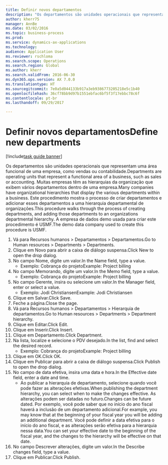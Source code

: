 ```yaml
--- 
title: Definir novos departamentos
description: "Os departamentos são unidades operacionais que representam uma área funcional de uma empresa, como vendas ou contabilidade."
author: kherr75
manager: AnnBe
ms.date: 03/02/2016
ms.topic: business-process
ms.prod: 
ms.service: dynamics-ax-applications
ms.technology: 
audience: Application User
ms.reviewer: rschloma
ms.search.scope: Operations
ms.search.region: Global
ms.author: kherr
ms.search.validFrom: 2016-06-30
ms.dyn365.ops.version: AX 7.0.0
ms.translationtype: HT
ms.sourcegitcommit: 7e0a5d044133b917a3eb9386773205218e5c1b40
ms.openlocfilehash: 36cf78bb9d97b1551ebfac6bf5f3f17ebbc78c6f
ms.contentlocale: pt-br
ms.lasthandoff: 09/29/2017

---
```

# <a name="define-new-departments"></a><span data-ttu-id="a1f89-103">Definir novos departamentos</span><span class="sxs-lookup"><span data-stu-id="a1f89-103">Define new departments</span></span>

[!include[task guide banner](../../includes/task-guide-banner.md)]

<span data-ttu-id="a1f89-104">Os departamentos são unidades operacionais que representam uma área funcional de uma empresa, como vendas ou contabilidade.</span><span class="sxs-lookup"><span data-stu-id="a1f89-104">Departments are operating units that represent a functional area of a business, such as sales or accounting.</span></span> <span data-ttu-id="a1f89-105">Muitas empresas têm as hierarquias da organização que exibem vários departamentos dentro de uma empresa.</span><span class="sxs-lookup"><span data-stu-id="a1f89-105">Many companies have organizational hierarchies that display the various departments within a business.</span></span> <span data-ttu-id="a1f89-106">Este procedimento mostra o processo de criar departamentos e adicionar esses departamentos a uma hierarquia departamental de organizações.</span><span class="sxs-lookup"><span data-stu-id="a1f89-106">This procedure walks through the process of creating departments, and adding those departments to an organizations departmental hierarchy.</span></span> <span data-ttu-id="a1f89-107">A empresa de dados demo usada para criar este procedimento é USMF.</span><span class="sxs-lookup"><span data-stu-id="a1f89-107">The demo data company used to create this procedure is USMF.</span></span>

1. <span data-ttu-id="a1f89-108">Vá para Recursos humanos > Departamentos > Departamentos.</span><span class="sxs-lookup"><span data-stu-id="a1f89-108">Go to Human resources > Departments > Departments.</span></span>
2. <span data-ttu-id="a1f89-109">Clique em Novo para abrir a caixa de diálogo suspensa.</span><span class="sxs-lookup"><span data-stu-id="a1f89-109">Click New to open the drop dialog.</span></span>
3. <span data-ttu-id="a1f89-110">No campo Nome, digite um valor.</span><span class="sxs-lookup"><span data-stu-id="a1f89-110">In the Name field, type a value.</span></span>
    * <span data-ttu-id="a1f89-111">Exemplo: Cobrança do projeto</span><span class="sxs-lookup"><span data-stu-id="a1f89-111">Example: Project billing</span></span>  
4. <span data-ttu-id="a1f89-112">No campo Memorando, digite um valor.</span><span class="sxs-lookup"><span data-stu-id="a1f89-112">In the Memo field, type a value.</span></span>
    * <span data-ttu-id="a1f89-113">Exemplo: Cobrança do projeto</span><span class="sxs-lookup"><span data-stu-id="a1f89-113">Example: Project billing</span></span>  
5. <span data-ttu-id="a1f89-114">No campo Gerente, insira ou selecione um valor.</span><span class="sxs-lookup"><span data-stu-id="a1f89-114">In the Manager field, enter or select a value.</span></span>
    * <span data-ttu-id="a1f89-115">Exemplo: Jodi Christiansen</span><span class="sxs-lookup"><span data-stu-id="a1f89-115">Example: Jodi Christiansen</span></span>  
6. <span data-ttu-id="a1f89-116">Clique em Salvar.</span><span class="sxs-lookup"><span data-stu-id="a1f89-116">Click Save.</span></span>
7. <span data-ttu-id="a1f89-117">Feche a página.</span><span class="sxs-lookup"><span data-stu-id="a1f89-117">Close the page.</span></span>
8. <span data-ttu-id="a1f89-118">Vá para Recursos humanos > Departamentos > Hierarquia de departamentos.</span><span class="sxs-lookup"><span data-stu-id="a1f89-118">Go to Human resources > Departments > Department hierarchy.</span></span>
9. <span data-ttu-id="a1f89-119">Clique em Editar.</span><span class="sxs-lookup"><span data-stu-id="a1f89-119">Click Edit.</span></span>
10. <span data-ttu-id="a1f89-120">Clique em Inserir.</span><span class="sxs-lookup"><span data-stu-id="a1f89-120">Click Insert.</span></span>
11. <span data-ttu-id="a1f89-121">Clique em Departamento.</span><span class="sxs-lookup"><span data-stu-id="a1f89-121">Click Department.</span></span>
12. <span data-ttu-id="a1f89-122">Na lista, localize e selecione o PDV desejado.</span><span class="sxs-lookup"><span data-stu-id="a1f89-122">In the list, find and select the desired record.</span></span>
    * <span data-ttu-id="a1f89-123">Exemplo: Cobrança do projeto</span><span class="sxs-lookup"><span data-stu-id="a1f89-123">Example: Project billing</span></span>  
13. <span data-ttu-id="a1f89-124">Clique em OK.</span><span class="sxs-lookup"><span data-stu-id="a1f89-124">Click OK.</span></span>
14. <span data-ttu-id="a1f89-125">Clique em Publicar para abrir a caixa de diálogo suspensa.</span><span class="sxs-lookup"><span data-stu-id="a1f89-125">Click Publish to open the drop dialog.</span></span>
15. <span data-ttu-id="a1f89-126">No campo de data efetiva, insira uma data e hora.</span><span class="sxs-lookup"><span data-stu-id="a1f89-126">In the Effective date field, enter a date and time.</span></span>
    * <span data-ttu-id="a1f89-127">Ao publicar a hierarquia de departamento, selecione quando você pode fazer as alterações efetivas.</span><span class="sxs-lookup"><span data-stu-id="a1f89-127">When publishing the department hierarchy, you can select when to make the changes effective.</span></span> <span data-ttu-id="a1f89-128">As alterações podem ser datadas no futuro.</span><span class="sxs-lookup"><span data-stu-id="a1f89-128">Changes can be future dated.</span></span> <span data-ttu-id="a1f89-129">Por exemplo, você pode saber que no início do ano fiscal haverá a inclusão de um departamento adicional.</span><span class="sxs-lookup"><span data-stu-id="a1f89-129">For example, you may know that at the beginning of your fiscal year you will be adding an additional department.</span></span> <span data-ttu-id="a1f89-130">Você pode definir a data efetiva para o início do ano fiscal, e as alterações serão efetiva para a hierarquia nessa data.</span><span class="sxs-lookup"><span data-stu-id="a1f89-130">You can set your effective date to the beginning of the fiscal year, and the changes to the hierarchy will be effective on that date.</span></span>  
16. <span data-ttu-id="a1f89-131">No campo Descrever alterações, digite um valor.</span><span class="sxs-lookup"><span data-stu-id="a1f89-131">In the Describe changes field, type a value.</span></span>
17. <span data-ttu-id="a1f89-132">Clique em Publicar.</span><span class="sxs-lookup"><span data-stu-id="a1f89-132">Click Publish.</span></span>


